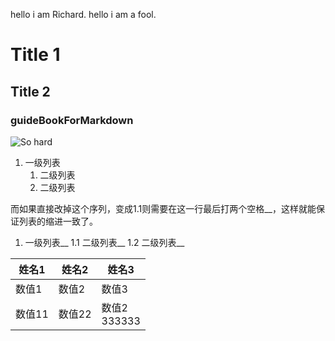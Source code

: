 hello i am Richard.
hello i am a fool.
# Title 1 #
## Title 2 ##
### guideBookForMarkdown ###

![So hard](https://github.com/shiep18/EIS2020/blob/master/markdowncheatsheet.JPG)

1. 一级列表
    1. 二级列表
    2. 二级列表

而如果直接改掉这个序列，变成1.1则需要在这一行最后打两个空格__，这样就能保证列表的缩进一致了。
1. 一级列表__
    1.1 二级列表__
    1.2 二级列表__

|姓名1|姓名2|姓名3|
|-|-|-------|
|数值1|数值2|数值3|
|数值11|数值22|数值2<br>333333||
